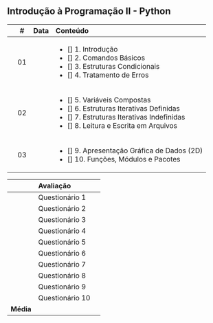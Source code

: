 ## Introdução à Programação II - Python

|  | # | Data | Conteúdo |
|:---:|:---:|:---:|:---|
|  | 01 |  | <ul><li> [] 1. Introdução</li><li> [] 2. Comandos Básicos</li><li> [] 3. Estruturas Condicionais</li><li> [] 4. Tratamento de Erros</li></ul> |
|  | 02 |  | <ul><li>[] 5. Variáveis Compostas</li><li>[] 6. Estruturas Iterativas Definidas</li><li>[] 7. Estruturas Iterativas Indefinidas</li><li>[] 8. Leitura e Escrita em Arquivos</li></ul> |
|  | 03 |  | <ul><li>[] 9. Apresentação Gráfica de Dados (2D)</li><li>[] 10. Funções, Módulos e Pacotes</li></ul> |


|  | Avaliação |  |
|:---:|:--|:---:|
|  | Questionário 1 |  |
|  | Questionário 2 |  |
|  | Questionário 3 |  |
|  | Questionário 4 |  |
|  | Questionário 5 |  |
|  | Questionário 6 |  |
|  | Questionário 7 |  |
|  | Questionário 8 |  |
|  | Questionário 9 |  |
|  | Questionário 10 |  |
| **Média** |  |  | **** |
